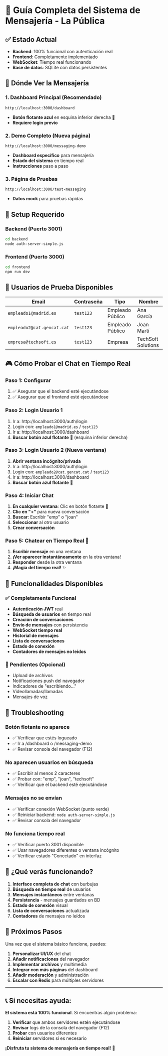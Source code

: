 # 🚀 Guía Completa del Sistema de Mensajería - La Pública

## ✅ Estado Actual
- **Backend**: 100% funcional con autenticación real
- **Frontend**: Completamente implementado
- **WebSocket**: Tiempo real funcionando
- **Base de datos**: SQLite con datos persistentes

## 🎯 Dónde Ver la Mensajería

### **1. Dashboard Principal (Recomendado)**
```
http://localhost:3000/dashboard
```
- **Botón flotante azul** en esquina inferior derecha 💬
- **Requiere login previo**

### **2. Demo Completo (Nueva página)**
```
http://localhost:3000/messaging-demo  
```
- **Dashboard específico** para mensajería
- **Estado del sistema** en tiempo real
- **Instrucciones** paso a paso

### **3. Página de Pruebas**
```
http://localhost:3000/test-messaging
```
- **Datos mock** para pruebas rápidas

## 🔧 Setup Requerido

### **Backend** (Puerto 3001)
```bash
cd backend
node auth-server-simple.js
```

### **Frontend** (Puerto 3000)  
```bash
cd frontend
npm run dev
```

## 👥 Usuarios de Prueba Disponibles

| Email | Contraseña | Tipo | Nombre |
|-------|------------|------|--------|
| `empleado1@madrid.es` | `test123` | Empleado Público | Ana García |
| `empleado2@cat.gencat.cat` | `test123` | Empleado Público | Joan Martí |
| `empresa@techsoft.es` | `test123` | Empresa | TechSoft Solutions |

## 🎮 Cómo Probar el Chat en Tiempo Real

### **Paso 1: Configurar**
1. ✅ Asegurar que el backend esté ejecutándose
2. ✅ Asegurar que el frontend esté ejecutándose

### **Paso 2: Login Usuario 1**
1. Ir a: http://localhost:3000/auth/login
2. Login con: `empleado1@madrid.es` / `test123`
3. Ir a: http://localhost:3000/dashboard
4. **Buscar botón azul flotante** 💬 (esquina inferior derecha)

### **Paso 3: Login Usuario 2 (Nueva ventana)**
1. **Abrir ventana incógnito/privada**
2. Ir a: http://localhost:3000/auth/login  
3. Login con: `empleado2@cat.gencat.cat` / `test123`
4. Ir a: http://localhost:3000/dashboard
5. **Buscar botón azul flotante** 💬

### **Paso 4: Iniciar Chat**
1. **En cualquier ventana**: Clic en botón flotante 💬
2. **Clic en "+"** para nueva conversación
3. **Buscar**: Escribir "emp" o "joan"
4. **Seleccionar** al otro usuario
5. **Crear conversación**

### **Paso 5: Chatear en Tiempo Real** 🚀
1. **Escribir mensaje** en una ventana
2. **¡Ver aparecer instantáneamente** en la otra ventana!
3. **Responder** desde la otra ventana
4. **¡Magia del tiempo real!** ✨

## 📱 Funcionalidades Disponibles

### ✅ **Completamente Funcional**
- **Autenticación JWT** real
- **Búsqueda de usuarios** en tiempo real
- **Creación de conversaciones** 
- **Envío de mensajes** con persistencia
- **WebSocket tiempo real** 
- **Historial de mensajes**
- **Lista de conversaciones**
- **Estado de conexión**
- **Contadores de mensajes no leídos**

### 🚧 **Pendientes (Opcional)**
- Upload de archivos
- Notificaciones push del navegador
- Indicadores de "escribiendo..."
- Videollamadas/llamadas
- Mensajes de voz

## 🐛 Troubleshooting

### **Botón flotante no aparece**
- ✅ Verificar que estés logueado
- ✅ Ir a /dashboard o /messaging-demo
- ✅ Revisar consola del navegador (F12)

### **No aparecen usuarios en búsqueda**
- ✅ Escribir al menos 2 caracteres
- ✅ Probar con: "emp", "joan", "techsoft"  
- ✅ Verificar que el backend esté ejecutándose

### **Mensajes no se envían**
- ✅ Verificar conexión WebSocket (punto verde)
- ✅ Reiniciar backend: `node auth-server-simple.js`
- ✅ Revisar consola del navegador

### **No funciona tiempo real**
- ✅ Verificar puerto 3001 disponible
- ✅ Usar navegadores diferentes o ventana incógnito
- ✅ Verificar estado "Conectado" en interfaz

## 🎉 ¿Qué verás funcionando?

1. **Interface completa de chat** con burbujas
2. **Búsqueda en tiempo real** de usuarios  
3. **Mensajes instantáneos** entre ventanas
4. **Persistencia** - mensajes guardados en BD
5. **Estado de conexión** visual
6. **Lista de conversaciones** actualizada
7. **Contadores** de mensajes no leídos

## 🚀 Próximos Pasos

Una vez que el sistema básico funcione, puedes:

1. **Personalizar UI/UX** del chat
2. **Añadir notificaciones** del navegador  
3. **Implementar archivos** y multimedia
4. **Integrar con más páginas** del dashboard
5. **Añadir moderación** y administración
6. **Escalar con Redis** para múltiples servidores

---

## 📞 Si necesitas ayuda:

**El sistema está 100% funcional**. Si encuentras algún problema:

1. **Verificar** que ambos servidores estén ejecutándose
2. **Revisar** logs de la consola del navegador (F12)  
3. **Probar** con usuarios diferentes
4. **Reiniciar** servidores si es necesario

**¡Disfruta tu sistema de mensajería en tiempo real!** 🎉